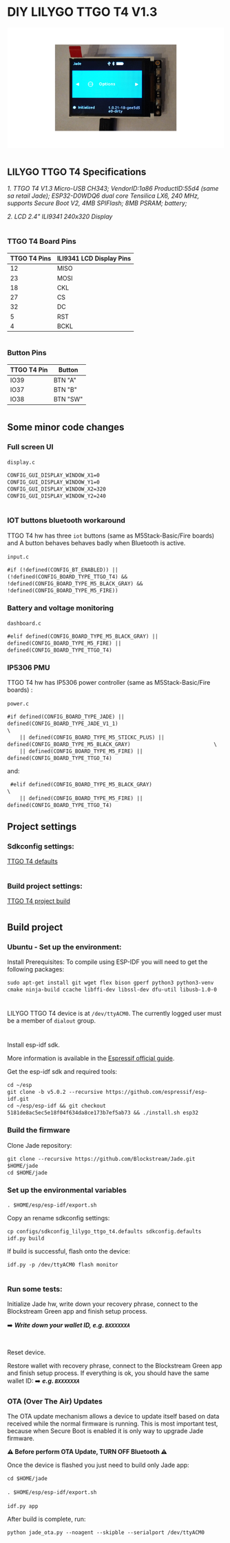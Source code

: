 # DIY LILYGO TTGO T4 V1.3


![](./img/T4_1.png)

#

## LILYGO TTGO T4 Specifications


*1. TTGO T4 V1.3 Micro-USB CH343; VendorID:1a86 ProductID:55d4 (same sa retail Jade);
ESP32-D0WDQ6 dual core Tensilica LX6, 240 MHz, supports Secure Boot V2, 4MB SPIFlash; 8MB PSRAM; battery;*

*2. LCD 2.4" ILI9341 240x320 Display*

#

### TTGO T4 Board Pins

| TTGO T4 Pins | ILI9341 LCD Display Pins |
| ------------------ | ----------------------- |
| 12 | MISO |
| 23 | MOSI |
| 18 | CKL |
| 27 | CS |
| 32 | DC |
| 5 | RST |
| 4 |  BCKL |

#

### Button Pins

| TTGO T4 Pin |  Button  |
| ----------- | --------- |
| IO39 | BTN "A" |
| IO37 | BTN "B" |
| IO38 | BTN "SW" |

#

## Some minor code changes

### Full screen UI

```display.c```

```
CONFIG_GUI_DISPLAY_WINDOW_X1=0
CONFIG_GUI_DISPLAY_WINDOW_Y1=0
CONFIG_GUI_DISPLAY_WINDOW_X2=320
CONFIG_GUI_DISPLAY_WINDOW_Y2=240 
```

#

### IOT buttons bluetooth workaround

TTGO T4 hw has three ```iot``` buttons (same as M5Stack-Basic/Fire boards) and A button behaves behaves badly when Bluetooth is active.

```input.c```

```
#if (!defined(CONFIG_BT_ENABLED)) || (!defined(CONFIG_BOARD_TYPE_TTGO_T4) && !defined(CONFIG_BOARD_TYPE_M5_BLACK_GRAY) && !defined(CONFIG_BOARD_TYPE_M5_FIRE))
```

###  Battery and voltage monitoring

```dashboard.c```

```
#elif defined(CONFIG_BOARD_TYPE_M5_BLACK_GRAY) || defined(CONFIG_BOARD_TYPE_M5_FIRE) || defined(CONFIG_BOARD_TYPE_TTGO_T4)
```

### IP5306 PMU

TTGO T4 hw has IP5306 power controller (same as M5Stack-Basic/Fire boards) :

```power.c```

```
#if defined(CONFIG_BOARD_TYPE_JADE) || defined(CONFIG_BOARD_TYPE_JADE_V1_1)                                            \
    || defined(CONFIG_BOARD_TYPE_M5_STICKC_PLUS) || defined(CONFIG_BOARD_TYPE_M5_BLACK_GRAY)                           \
    || defined(CONFIG_BOARD_TYPE_M5_FIRE) || defined(CONFIG_BOARD_TYPE_TTGO_T4)
```

and:

```
 #elif defined(CONFIG_BOARD_TYPE_M5_BLACK_GRAY)                                                                         \
    || defined(CONFIG_BOARD_TYPE_M5_FIRE) || defined(CONFIG_BOARD_TYPE_TTGO_T4)
```

## Project settings

### Sdkconfig settings:
[TTGO T4 defaults](./sdkconfig_lilygo_ttgo_t4.defaults)

#

### Build project settings:
[TTGO T4 project build](https://github.com/dark-thirty/Jade/blob/jade-diy-devkitv1/main/Kconfig.projbuild)

#

## Build project
 
### Ubuntu - Set up the environment:
Install Prerequisites:
To compile using ESP-IDF you will need to get the following packages:

```
sudo apt-get install git wget flex bison gperf python3 python3-venv cmake ninja-build ccache libffi-dev libssl-dev dfu-util libusb-1.0-0
```
#
LILYGO TTGO T4 device is at ```/dev/ttyACM0```. The currently logged user must be a member of ```dialout``` group.
#

Install esp-idf sdk.

More information is available in the [Espressif official guide](https://docs.espressif.com/projects/esp-idf/en/v5.0.2/esp32/get-started/index.html).

Get the esp-idf sdk and required tools:

```
cd ~/esp
git clone -b v5.0.2 --recursive https://github.com/espressif/esp-idf.git
cd ~/esp/esp-idf && git checkout 5181de8ac5ec5e18f04f634da8ce173b7ef5ab73 && ./install.sh esp32
```

### Build the firmware

Clone Jade repository:

```
git clone --recursive https://github.com/Blockstream/Jade.git $HOME/jade
cd $HOME/jade
```

### Set up the environmental variables

```
. $HOME/esp/esp-idf/export.sh
```

Copy an rename sdkconfig settings:

```
cp configs/sdkconfig_lilygo_ttgo_t4.defaults sdkconfig.defaults
idf.py build
```

If build is successful, flash onto the device:

```
idf.py -p /dev/ttyACM0 flash monitor
```
#

### Run some tests:

Initialize Jade hw, write down your recovery phrase, connect to the Blockstream Green app and finish setup process.

➡️    ***Write down your wallet ID, e.g. ```BXXXXXXA```***

#

Reset device.

Restore wallet with recovery phrase, connect to the Blockstream Green app and finish setup process. 
If everything is ok, you should have the same wallet ID:   ➡️ ***e.g. ```BXXXXXXA```***

### OTA (Over The Air) Updates

The OTA update mechanism allows a device to update itself based on data received while the normal firmware is running.
This is most important test, because when Secure Boot is enabled it is only way to upgrade Jade firmware.

**⚠️ Before perform OTA Update, TURN OFF Bluetooth ⚠️**

Оnce the device is flashed you just need to build only Jade app:

```
cd $HOME/jade

. $HOME/esp/esp-idf/export.sh

idf.py app
```

After build is complete, run:

```
python jade_ota.py --noagent --skipble --serialport /dev/ttyACM0
```
